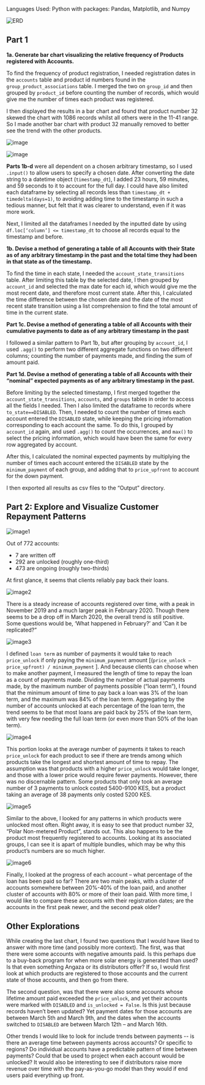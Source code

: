 Languages Used: Python with packages: Pandas, Matplotlib, and Numpy

![ERD](https://github.com/lorijta92/payg-solar/blob/master/Resources/ERD.png?raw=true)

## Part 1

**1a. Generate bar chart visualizing the relative frequency of Products registered with Accounts.**

To find the frequency of product registration, I needed registration dates in the `accounts` table and product id numbers found in the `group_product_associations` table. I merged the two on `group_id` and then grouped by `product_id` before counting the number of records, which would give me the number of times each product was registered. 

I then displayed the results in a bar chart and found that product number 32 skewed the chart with 1086 records whilst all others were in the 11-41 range. So I made another bar chart with product 32 manually removed to better see the trend with the other products. 

![image](https://github.com/lorijta92/payg-solar/blob/master/Output/product_registration1.png?raw=true)

![image](https://github.com/lorijta92/payg-solar/blob/master/Output/product_registration2.png?raw=true)

**Parts 1b-d** were all dependent on a chosen arbitrary timestamp, so I used `.input()` to allow users to specify a chosen date. After converting the date string to a datetime object (`timestamp_dt`), I added 23 hours, 59 minutes, and 59 seconds to it to account for the full day. I could have also limited each dataframe by selecting all records less than `timestamp_dt + timedelta(days=1)`, to avoiding adding time to the timestamp in such a tedious manner, but felt that it was clearer to understand, even if it was more work. 

Next, I limited all the dataframes I needed by the inputted date by using `df.loc[‘column’] <= timestamp_dt` to choose all records equal to the timestamp and before. 


**1b. Devise a method of generating a table of all Accounts with their State as of any arbitrary timestamp in the past and the total time they had been in that state as of the timestamp.**

To find the time in each state, I needed the `account_state_transitions` table. After limiting this table by the selected date, I then grouped by `account_id` and selected the max date for each id, which would give me the most recent date, and therefore most current state. After this, I calculated the time difference between the chosen date and the date of the most recent state transition using a list comprehension to find the total amount of time in the current state.


**Part 1c. Devise a method of generating a table of all Accounts with their cumulative payments to date as of any arbitrary timestamp in the past**

I followed a similar pattern to Part 1b, but after grouping by `account_id`, I used `.agg()` to perform two different aggregate functions on two different columns; counting the number of payments made, and finding the sum of amount paid.  


**Part 1d. Devise a method of generating a table of all Accounts with their “nominal” expected payments as of any arbitrary timestamp in the past.**

Before limiting by the selected timestamp, I first merged together the `account_state_transitions`, `accounts`, and `groups` tables in order to access all the fields I needed. Then I also limited the dataframe to records where `to_state==DISABLED`. Then, I needed to count the number of times each account entered the `DISABLED` state, while keeping the pricing information corresponding to each account the same. To do this, I grouped by `account_id` again, and used `.agg()` to count the occurrences, and `max()` to select the pricing information, which would have been the same for every row aggregated by account. 

After this, I calculated the nominal expected payments by multiplying the number of times each account entered the `DISABLED` state by the `minimum_payment` of each group, and adding that to `price_upfront` to account for the down payment. 

I then exported all results as csv files to the “Output” directory. 


## Part 2: Explore and Visualize Customer Repayment Patterns

![image1]( https://github.com/lorijta92/payg-solar/blob/master/Output/Part2/account_overview.png?raw=true) 

Out of 772 accounts:
* 7 are written off
* 292 are unlocked (roughly one-third)
* 473 are ongoing (roughly two-thirds)

At first glance, it seems that clients reliably pay back their loans.

![image2]( https://github.com/lorijta92/payg-solar/blob/master/Output/Part2/registrations_over_time.png?raw=true)

There is a steady increase of accounts registered over time, with a peak in November 2019 and a much larger peak in February 2020. Though there seems to be a drop off in March 2020, the overall trend is still positive. Some questions would be, ‘What happened in February?’ and ‘Can it be replicated?”

![image3]( https://github.com/lorijta92/payg-solar/blob/master/Output/Part2/num_accounts_unlocked_as_pct_loan_term.png?raw=true) 

I defined `loan term` as number of payments it would take to reach `price_unlock` if only paying the `minimum_payment` amount [(`price_unlock – price_upfront) / minimum_payment` ]. And because clients can choose when to make another payment, I measured the length of time to repay the loan as a count of payments made.
Dividing the number of actual payments made, by the maximum number of payments possible (“loan term”), I found that the minimum amount of time to pay back a loan was 3% of the loan term, and the maximum was 84% of the loan term.
Aggregating by the number of accounts unlocked at each percentage of the loan term, the trend seems to be that most loans are paid back by 25% of the loan term, with very few needing the full loan term (or even more than 50% of the loan term).

![image4]( https://github.com/lorijta92/payg-solar/blob/master/Output/Part2/avg_num_payments_to_unlock.png?raw=true) 

This portion looks at the average number of payments it takes to reach `price_unlock` for each product to see if there are trends among which products take the longest and shortest amount of time to repay. The assumption was that products with a higher `price_unlock` would take longer, and those with a lower price would require fewer payments. However, there was no discernable pattern. Some products that only took an average number of 3 payments to unlock costed 5400-9100 KES, but a product taking an average of 38 payments only costed 5200 KES.

![image5]( https://github.com/lorijta92/payg-solar/blob/master/Output/Part2/products_unlocked.png?raw=true)

Similar to the above, I looked for any patterns in which products were unlocked most often. Right away, it is easy to see that product number 32, “Polar Non-metered Product”, stands out. This also happens to be the product most frequently registered to accounts. Looking at its associated groups, I can see it is apart of multiple bundles, which may be why this product’s numbers are so much higher.

![image6]( https://github.com/lorijta92/payg-solar/blob/master/Output/Part2/progress_of_ongoing_accounts.png?raw=true) 

Finally, I looked at the progress of each account – what percentage of the loan has been paid so far? There are two main peaks, with a cluster of accounts somewhere between 20%-40% of the loan paid, and another cluster of accounts with 80% or more of their loan paid. With more time, I would like to compare these accounts with their registration dates; are the accounts in the first peak newer, and the second peak older?

## Other Explorations
While creating the last chart, I found two questions that I would have liked to answer with more time (and possibly more context). The first, was that there were some accounts with negative amounts paid. Is this perhaps due to a buy-back program for when more solar energy is generated than used? Is that even something Angaza or its distributors offer? If so, I would first look at which products are registered to those accounts and the current state of those accounts, and then go from there.

The second question, was that there were also some accounts whose lifetime amount paid exceeded the `price_unlock`, and yet their accounts were marked with `DISABLED` and `is_unlocked = False`. Is this just because records haven’t been updated? Yet payment dates for those accounts are between March 5th and March 9th, and the dates when the accounts switched to `DISABLED` are between March 12th – and March 16th.

Other trends I would like to look for include trends between payments -- is there an average time between payments  across accounts? Or specific to regions? Do individual accounts have a predictable pattern of time between payments? Could that be used to project when each account would be unlocked?
It would also be interesting to see if distributors raise more revenue over time with the pay-as-you-go model than they would if end users paid everything up front.  

